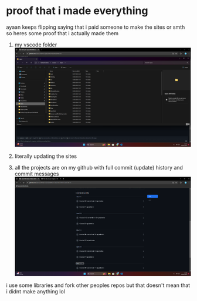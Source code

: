 # proof that i made everything

ayaan keeps flipping saying that i paid someone to make the sites or smth so heres some proof that i actually made them

1. my vscode folder
![A screenshot of my vscode repo folder](vscode.png)

2. literally updating the sites

3. all the projects are on my github with full commit (update) history and commit messages
![A screenshot of my commit history](commits.png)

i use some libraries and fork other peoples repos but that doesn't mean that i didnt make anything lol

